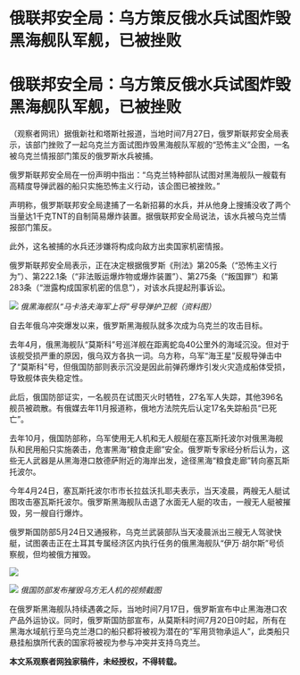 # 俄联邦安全局：乌方策反俄水兵试图炸毁黑海舰队军舰，已被挫败

# 俄联邦安全局：乌方策反俄水兵试图炸毁黑海舰队军舰，已被挫败

（观察者网讯）据俄新社和塔斯社报道，当地时间7月27日，俄罗斯联邦安全局表示，该部门挫败了一起乌克兰方面试图炸毁黑海舰队军舰的“恐怖主义”企图，一名被乌克兰情报部门策反的俄罗斯水兵被捕。

俄罗斯联邦安全局在一份声明中指出：“乌克兰特种部队试图对黑海舰队一艘载有高精度导弹武器的船只实施恐怖主义行动，该企图已被挫败。”

声明称，俄罗斯联邦安全局逮捕了一名新招募的水兵，并从他身上搜捕没收了两个当量达1千克TNT的自制简易爆炸装置。据俄联邦安全局说法，该水兵被乌克兰情报部门策反。

此外，这名被捕的水兵还涉嫌将构成向敌方出卖国家机密情报。

俄罗斯联邦安全局表示，正在决定根据俄罗斯《刑法》第205条（“恐怖主义行为”）、第222.1条（“非法贩运爆炸物或爆炸装置”）、第275条（“叛国罪”）和第283条（“泄露构成国家机密的信息”），对该水兵提起刑事诉讼。

![](https://inews.gtimg.com/newsapp_bt/0/15815154313/1000)
_俄黑海舰队“马卡洛夫海军上将”号导弹护卫舰（资料图）_

自去年俄乌冲突爆发以来，俄罗斯黑海舰队就多次成为乌克兰的攻击目标。

去年4月，俄黑海舰队“莫斯科”号巡洋舰在距离蛇岛40公里外的海域沉没。但对于该舰受损严重的原因，俄乌双方各执一词。乌方称，乌军“海王星”反舰导弹击中了“莫斯科”号，但俄国防部则表示沉没是因此前弹药爆炸引发火灾造成船体受损，导致舰体丧失稳定性。

此后，俄国防部证实，一名舰员在试图灭火时牺牲，27名军人失踪，其他396名舰员被疏散。有俄媒去年11月报道称，俄地方法院先后认定17名失踪船员“已死亡”。

去年10月，俄国防部称，乌军使用无人机和无人舰艇在塞瓦斯托波尔对俄黑海舰队和民用船只实施袭击，危害黑海“粮食走廊”安全。俄罗斯专家经分析后认为，这些无人武器是从黑海港口敖德萨附近的海岸出发，途径黑海“粮食走廊”转向塞瓦斯托波尔。

今年4月24日，塞瓦斯托波尔市市长拉兹沃扎耶夫表示，当天凌晨，两艘无人艇试图攻击塞瓦斯托波尔。俄罗斯黑海舰队击退了水面无人艇的攻击，一艘无人艇被摧毁，另一艘自行爆炸。

俄罗斯国防部5月24日又通报称，乌克兰武装部队当天凌晨派出三艘无人驾驶快艇，试图袭击正在土耳其专属经济区内执行任务的俄黑海舰队“伊万·胡尔斯”号侦察舰，但均被俄方摧毁。

![](https://inews.gtimg.com/newsapp_bt/0/15815154314/1000)

![](https://inews.gtimg.com/newsapp_bt/0/15815154315/1000)
_俄国防部发布摧毁乌方无人机的视频截图_

在俄罗斯黑海舰队持续遇袭之际，当地时间7月17日，俄罗斯宣布中止黑海港口农产品外运协议。同时，俄罗斯国防部宣布，从莫斯科时间7月20日0时起，所有在黑海水域航行至乌克兰港口的船只都将被视为潜在的“军用货物承运人”，此类船只悬挂船旗所代表的国家将被视为参与冲突并支持乌克兰。

**本文系观察者网独家稿件，未经授权，不得转载。**

